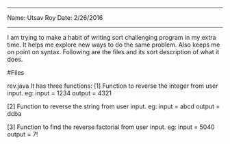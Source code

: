 ****************
Name: Utsav Roy
Date: 2/26/2016
****************

I am trying to make a habit of writing sort challenging program in my extra time.
It helps me explore new ways to do the same problem. Also keeps me on point on 
syntax. Following are the files and its sort description of what it does.

#Files 

rev.java
It has three functions:
[1] Function to reverse the integer from user input.
	eg: input = 1234
	    output = 4321

[2] Function to reverse the string from user input. 
	eg: input = abcd
	    output = dcba

[3] Function to find the reverse factorial from user input.
	eg: input = 5040
	    output = 7!
